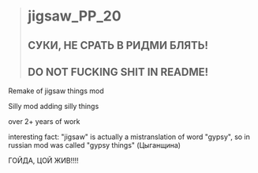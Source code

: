 > # jigsaw_PP_20
> ## СУКИ, НЕ СРАТЬ В РИДМИ БЛЯТЬ!
> ## DO NOT FUCKING SHIT IN README!
Remake of jigsaw things mod

Silly mod adding silly things

over 2+ years of work

interesting fact: "jigsaw" is actually a mistranslation of word "gypsy", so in russian mod was called "gypsy things" (Цыганщина)

ГОЙДА, ЦОЙ ЖИВ!!!!
